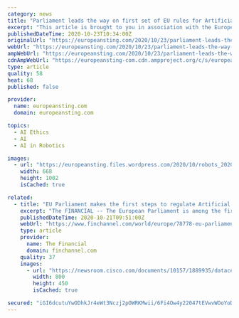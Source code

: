 ```yaml
---
category: news
title: "Parliament leads the way on first set of EU rules for Artificial Intelligence"
excerpt: "This article is brought to you in association with the European Parliament. On Tuesday, MEPs adopted proposals on how the EU can best regulate Artificial Intelligence"
publishedDateTime: 2020-10-23T10:34:00Z
originalUrl: "https://europeansting.com/2020/10/23/parliament-leads-the-way-on-first-set-of-eu-rules-for-artificial-intelligence/"
webUrl: "https://europeansting.com/2020/10/23/parliament-leads-the-way-on-first-set-of-eu-rules-for-artificial-intelligence/"
ampWebUrl: "https://europeansting.com/2020/10/23/parliament-leads-the-way-on-first-set-of-eu-rules-for-artificial-intelligence/amp/"
cdnAmpWebUrl: "https://europeansting-com.cdn.ampproject.org/c/s/europeansting.com/2020/10/23/parliament-leads-the-way-on-first-set-of-eu-rules-for-artificial-intelligence/amp/"
type: article
quality: 58
heat: 68
published: false

provider:
  name: europeansting.com
  domain: europeansting.com

topics:
  - AI Ethics
  - AI
  - AI in Robotics

images:
  - url: "https://europeansting.files.wordpress.com/2020/10/robots_2020.jpeg"
    width: 668
    height: 1002
    isCached: true

related:
  - title: "EU Parliament makes the first steps to regulate Artificial Intelligence"
    excerpt: "The FINANCIAL -- The European Parliament is among the first institutions to put forward recommendations on what AI rules should include with regards to ethics, liability and intellectual property rights. These recommendations will pave the way for the EU ..."
    publishedDateTime: 2020-10-21T09:51:00Z
    webUrl: "https://www.finchannel.com/world/europe/78778-eu-parliament-makes-the-first-steps-to-regulate-artificial-intelligence"
    type: article
    provider:
      name: The Financial
      domain: finchannel.com
    quality: 37
    images:
      - url: "https://newsroom.cisco.com/documents/10157/1889935/datacenter_thumb_800x450_003.jpg"
        width: 800
        height: 450
        isCached: true

secured: "iGI6dcutuYwODhkJr4eWt3Nczj2pOWRKMwii/6Fi4Ow4y22047tEVwvWOoYoDF2gxh/L50BEKVJoqArLK5LqvnAF0SC3hVh75ubqQnDI9cU7gdvC8rfaMBIp2Bc0j9w0ZHVmnddoSjH9ba0+N2myqHGUB45oGJQMNcjD5dMdGEdQ+XLrmqpUAUqaSGL4vP0e0c4eg3VrYRvcRYh+E6l9hJOmDtrgIB8HLbaS2t6ITtkl+b/B8SQnZX60Vv/m1iJhPypqNy5Zc1UPeTxARLSdy5ys/3CJ2G3T+NxZy+2cEJSfAsZIYJyhv3TNEOcTq3mzn/CS8HoC/hn3/Sj2gVYVKElCL2VCG0prLCpm0y0zAbI=;6qSJ08JLZTZG2CDFaLi/Ww=="
---
```


